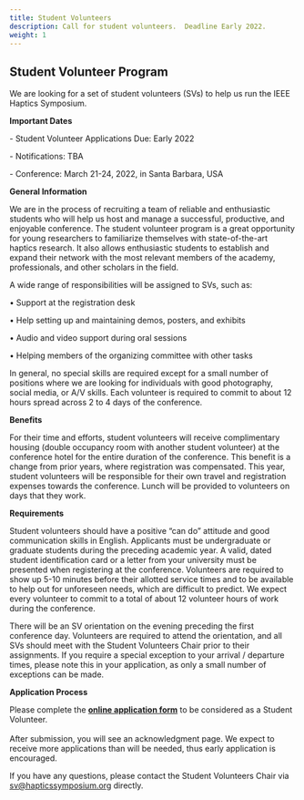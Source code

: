 ```yaml
---
title: Student Volunteers
description: Call for student volunteers.  Deadline Early 2022.
weight: 1
---
```

## Student Volunteer Program

We are looking for a set of student volunteers (SVs) to help us run the IEEE Haptics Symposium.

**Important Dates**

\- Student Volunteer Applications Due:  Early 2022

\- Notifications: TBA

\- Conference: March 21-24, 2022, in Santa Barbara, USA

**General Information**

We are in the process of recruiting a team of reliable and enthusiastic students who will help us host and manage a successful, productive, and enjoyable conference. The student volunteer program is a great opportunity for young researchers to familiarize themselves with state-of-the-art haptics research. It also allows enthusiastic students to establish and expand their network with the most relevant members of the academy, professionals, and other scholars in the field.

A wide range of responsibilities will be assigned to SVs, such as:

•	Support at the registration desk

•	Help setting up and maintaining demos, posters, and exhibits

•	Audio and video support during oral sessions

•	Helping members of the organizing committee with other tasks

In general, no special skills are required except for a small number of positions where we are looking for individuals with good photography, social media, or A/V skills. Each volunteer is required to commit to about 12 hours spread across 2 to 4 days of the conference.

**Benefits**

For their time and efforts, student volunteers will receive complimentary housing (double occupancy room with another student volunteer) at the conference hotel for the entire duration of the conference. This benefit is a change from prior years, where registration was compensated. This year, student volunteers will be responsible for their own travel and registration expenses towards the conference. Lunch will be provided to volunteers on days that they work. 

**Requirements**

Student volunteers should have a positive “can do” attitude and good communication skills in English. Applicants must be undergraduate or graduate students during the preceding academic year. A valid, dated student identification card or a letter from your university must be presented when registering at the conference. Volunteers are required to show up 5-10 minutes before their allotted service times and to be available to help out for unforeseen needs, which are difficult to predict. We expect every volunteer to commit to a total of about 12 volunteer hours of work during the conference.

There will be an SV orientation on the evening preceding the first conference day. Volunteers are required to attend the orientation, and all SVs should meet with the Student Volunteers Chair prior to their assignments. If you require a special exception to your arrival / departure times, please note this in your application, as only a small number of exceptions can be made.

**Application Process**

Please complete the [**online application form**](https://forms.gle/ZQpy7GdHXx2pYxDV8) to be considered as a Student Volunteer.\
\
After submission, you will see an acknowledgment page. We expect to receive more applications than will be needed, thus early application is encouraged. 

If you have any questions, please contact the Student Volunteers Chair via sv@hapticssymposium.org directly.
